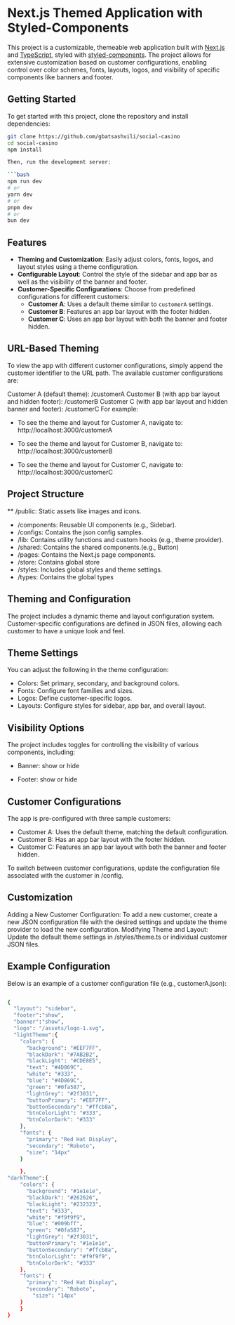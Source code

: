 # Next.js Themed Application with Styled-Components

This project is a customizable, themeable web application built with [Next.js](https://nextjs.org/) and [TypeScript](https://www.typescriptlang.org/), styled with [styled-components](https://styled-components.com/). The project allows for extensive customization based on customer configurations, enabling control over color schemes, fonts, layouts, logos, and visibility of specific components like banners and footer.

## Getting Started

To get started with this project, clone the repository and install dependencies:

````bash
git clone https://github.com/gbatsashvili/social-casino
cd social-casino
npm install

Then, run the development server:

```bash
npm run dev
# or
yarn dev
# or
pnpm dev
# or
bun dev
````

## Features

- **Theming and Customization**: Easily adjust colors, fonts, logos, and layout styles using a theme configuration.
- **Configurable Layout**: Control the style of the sidebar and app bar as well as the visibility of the banner and footer.
- **Customer-Specific Configurations**: Choose from predefined configurations for different customers:
  - **Customer A**: Uses a default theme similar to `customerA` settings.
  - **Customer B**: Features an app bar layout with the footer hidden.
  - **Customer C**: Uses an app bar layout with both the banner and footer hidden.

## URL-Based Theming

To view the app with different customer configurations, simply append the customer identifier to the URL path. The available customer configurations are:

Customer A (default theme): /customerA
Customer B (with app bar layout and hidden footer): /customerB
Customer C (with app bar layout and hidden banner and footer): /customerC
For example:

- To see the theme and layout for Customer A, navigate to:
  http://localhost:3000/customerA

- To see the theme and layout for Customer B, navigate to:
  http://localhost:3000/customerB

- To see the theme and layout for Customer C, navigate to:
  http://localhost:3000/customerC

## Project Structure

\*\* /public: Static assets like images and icons.

- /components: Reusable UI components (e.g., Sidebar).
- /configs: Contains the json config samples.
- /lib: Contains utility functions and custom hooks (e.g., theme provider).
- /shared: Contains the shared components.(e.g., Button)
- /pages: Contains the Next.js page components.
- /store: Contains global store
- /styles: Includes global styles and theme settings.
- /types: Contains the global types

## Theming and Configuration

The project includes a dynamic theme and layout configuration system. Customer-specific configurations are defined in JSON files, allowing each customer to have a unique look and feel.

## Theme Settings

You can adjust the following in the theme configuration:

- Colors: Set primary, secondary, and background colors.
- Fonts: Configure font families and sizes.
- Logos: Define customer-specific logos.
- Layouts: Configure styles for sidebar, app bar, and overall layout.

## Visibility Options

The project includes toggles for controlling the visibility of various components, including:

- Banner: show or hide

- Footer: show or hide

## Customer Configurations

The app is pre-configured with three sample customers:

- Customer A: Uses the default theme, matching the default configuration.
- Customer B: Has an app bar layout with the footer hidden.
- Customer C: Features an app bar layout with both the banner and footer hidden.

To switch between customer configurations, update the configuration file associated with the customer in /config.

## Customization

Adding a New Customer Configuration: To add a new customer, create a new JSON configuration file with the desired settings and update the theme provider to load the new configuration.
Modifying Theme and Layout: Update the default theme settings in /styles/theme.ts or individual customer JSON files.

## Example Configuration

Below is an example of a customer configuration file (e.g., customerA.json):

```bash

{
  "layout": "sidebar",
  "footer":"show",
  "banner":"show",
  "logo": "/assets/logo-1.svg",
  "lightTheme":{
    "colors": {
      "background": "#EEF7FF",
      "blackDark": "#7AB2B2",
      "blackLight": "#CDE8E5",
      "text": "#4D869C",
      "white": "#333",
      "blue": "#4D869C",
      "green": "#0fa587",
      "lightGrey": "#2f3031",
      "buttonPrimary": "#EEF7FF",
      "buttonSecondary": "#ffcb8a",
      "btnColorLight": "#333",
      "btnColorDark": "#333"
    },
    "fonts": {
      "primary": "Red Hat Display",
      "secondary": "Roboto",
      "size": "14px"
    }

    },
"darkTheme":{
    "colors": {
      "background": "#1e1e1e",
      "blackDark": "#262626",
      "blackLight": "#232323",
      "text": "#333",
      "white": "#f9f9f9",
      "blue": "#009bff",
      "green": "#0fa587",
      "lightGrey": "#2f3031",
      "buttonPrimary": "#1e1e1e",
      "buttonSecondary": "#ffcb8a",
      "btnColorLight": "#f9f9f9",
      "btnColorDark": "#333"
    },
    "fonts": {
      "primary": "Red Hat Display",
      "secondary": "Roboto",
        "size": "14px"
    }
    }
}
```
